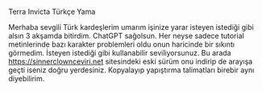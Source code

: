 Terra Invicta Türkçe Yama

Merhaba sevgili Türk kardeşlerim umarım işinize yarar isteyen istediği gibi alsın 3 akşamda bitirdim. ChatGPT sağolsun. 
Her neyse sadece tutorial metinlerinde bazı karakter problemleri oldu onun haricinde bir sıkıntı görmedim. İsteyen istediği gibi kullanabilir seviliyorsunuz.
Bu arada https://sinnerclownceviri.net sitesindeki eski sürüm onu indirip de arayışa geçti iseniz doğru yerdesiniz. Kopyalayıp yapıştırma talimatları birebir aynı diyebilirim.

